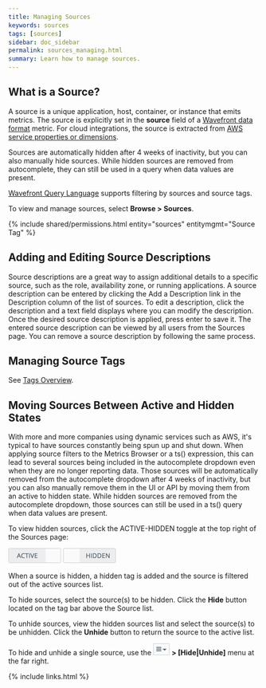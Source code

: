 ```yaml
---
title: Managing Sources
keywords: sources
tags: [sources]
sidebar: doc_sidebar
permalink: sources_managing.html
summary: Learn how to manage sources.
---
```

## What is a Source?

A source is a unique application, host, container, or instance that emits metrics. The source is explicitly set
in the **source** field of a [Wavefront data format](wavefront_data_format) metric. For
cloud integrations, the source is extracted from [AWS service properties or dimensions](integrations_aws_metrics#aws_sources).

Sources are automatically hidden after 4 weeks of inactivity, but you can also manually hide sources. While hidden sources are removed from autocomplete, they can still be used in a query when data values are present.

[Wavefront Query Language](query_language_reference) supports filtering by sources and source tags.

To view and manage sources, select **Browse > Sources**.
 
{% include shared/permissions.html entity="sources" entitymgmt="Source Tag" %}

## Adding and Editing Source Descriptions

Source descriptions are a great way to assign additional details to a specific source, such as the role, availability zone, or running applications. A source description can be entered by clicking the Add a Description link in the Description column of the list of sources. To edit a description, click the description and a text field displays where you can modify the description. Once the desired source description is applied, press enter to save it. The entered source description can be viewed by all users from the Sources page. You can remove a source description by following the same process.

## Managing Source Tags

See [Tags Overview](tags_overview).

## Moving Sources Between Active and Hidden States

With more and more companies using dynamic services such as AWS, it's typical to have sources constantly being spun up and shut down. When applying source filters to the Metrics Browser or a ts() expression, this can lead to several sources being included in the autocomplete dropdown even when they are no longer reporting data. Those sources will be automatically removed from the autocomplete dropdown after 4 weeks of inactivity, but you can also manually remove them in the UI or API by moving them from an active to hidden state. While hidden sources are removed from the autocomplete dropdown, those sources can still be used in a ts() query when data values are present.
 
To view hidden sources, click the ACTIVE-HIDDEN toggle at the top right of the Sources page: 

![Active source](images/active.png#inline)   ![Hidden source](images/hidden.png#inline)
 
When a source is hidden, a hidden tag is added and the source is filtered out of the active sources list.
 
To hide sources, select the source(s) to be hidden. Click the **Hide** button located on the tag bar above the Source list.
 
To unhide sources, view the hidden sources list and select the source(s) to be unhidden. Click the **Unhide** button to return the source to the active list.
 
To hide and unhide a single source, use the ![action_menu.png](images/action_menu.png#inline) **> \[Hide\|Unhide\]** menu at the far right.

{% include links.html %}
